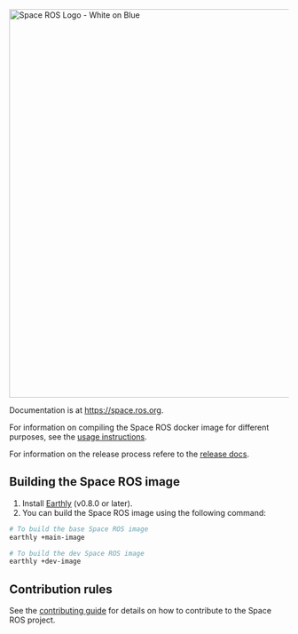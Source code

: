 <img src="./logos/spaceros_white_on_blue.png" alt="Space ROS Logo - White on Blue" width="700"/>

Documentation is at https://space.ros.org.

For information on compiling the Space ROS docker image for different purposes, see the [usage instructions](./docs/USAGE.md).

For information on the release process refere to the [release docs](./docs/RELEASE.md).


## Building the Space ROS image

1. Install [Earthly](https://earthly.dev/get-earthly/) (v0.8.0 or later).
2. You can build the Space ROS image using the following command:

```bash
# To build the base Space ROS image
earthly +main-image

# To build the dev Space ROS image
earthly +dev-image
```

## Contribution rules

See the [contributing guide](https://github.com/space-ros/.github/blob/master/CONTRIBUTING.md) for details on how to contribute to the Space ROS project.
